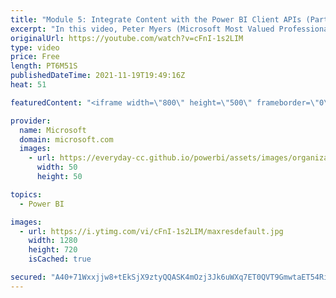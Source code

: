 ```yaml
---
title: "Module 5: Integrate Content with the Power BI Client APIs (Part 1/ 2)| Power BI Developer in a Day"
excerpt: "In this video, Peter Myers (Microsoft Most Valued Professional, and course developer) and Amit Shuster (Product manager) describe how to use the Power BI Client APIs to enhance the application experience. It is video 13 of 21.  The Power BI Developer in a Day online course empowers you as an app developer"
originalUrl: https://youtube.com/watch?v=cFnI-1s2LIM
type: video
price: Free
length: PT6M51S
publishedDateTime: 2021-11-19T19:49:16Z
heat: 51

featuredContent: "<iframe width=\"800\" height=\"500\" frameborder=\"0\" src=\"https://www.youtube.com/embed/cFnI-1s2LIM\" allow=\"accelerometer; autoplay; encrypted-media; gyroscope; picture-in-picture\" allowfullscreen></iframe>"

provider:
  name: Microsoft
  domain: microsoft.com
  images:
    - url: https://everyday-cc.github.io/powerbi/assets/images/organizations/microsoft.com-50x50.jpg
      width: 50
      height: 50

topics:
  - Power BI

images:
  - url: https://i.ytimg.com/vi/cFnI-1s2LIM/maxresdefault.jpg
    width: 1280
    height: 720
    isCached: true

secured: "A40+71Wxxjjw8+tEkSjX9ztyQQASK4mOzj3Jk6uWXq7ET0QVT9GmwtaET54RiJ/IHLAi3hmu2BpjioD8c+AlrnONYQzeIF4tn+2rW5jSbcbRM1q3r1sNpUEYw+xlOf82xC4y35/FYAr0qbxx4XIiwSBhg22BdgHAv/Pc2wTGPYw12AeSOZZMIGeak4eyWB2esaj4Cw9eHaDSEvqpK6Gr5S7xcs7wHeA9CADhKcixmUOxQsKfuoDGwpVYF0KpphnEQ8iAKZ69NQMvcLtxO9o3GlHn85wlEKeUeOdW1xqre6o9MnrDspVMxiayWYxionxITfvYO+Extch+c4uQTNkf7jiQtPrxOERTVcMyYu4J8HEY2vLXdURqYwYfn41J0P7thFm3sYUm4aA1/fpxPqaTcIiOsbz7i78L6SUbG8gm42A=;WkZxwLqoesg7GFaGQSzL0Q=="
---
```


